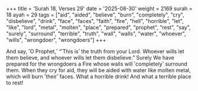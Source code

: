 +++
title = 'Surah 18, Verses 29'
date = '2025-08-30'
weight = 2169
surah = 18
ayah = 29
tags = ["aid", "aided", "believe", "burn", "completely", "cry", "disbelieve", "drink", "face", "faces", "faith", "fire", "hell", "horrible", "let", "like", "lord", "metal", "molten", "place", "prepared", "prophet", "rest", "say", "surely", "surround", "terrible", "truth", "wall", "walls", "water", "whoever", "wills", "wrongdoer", "wrongdoers"]
+++

And say, ˹O Prophet,˺ “˹This is˺ the truth from your Lord. Whoever wills let them believe, and whoever wills let them disbelieve.” Surely We have prepared for the wrongdoers a Fire whose walls will ˹completely˺ surround them. When they cry for aid, they will be aided with water like molten metal, which will burn ˹their˺ faces. What a horrible drink! And what a terrible place to rest!